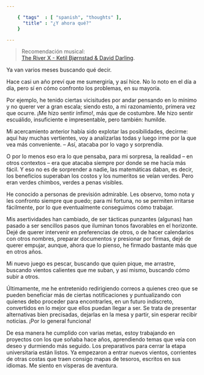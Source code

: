 ```yaml
--- 

    { "tags"  : [ "spanish", "thoughts" ],
      "title" : "¿Y ahora qué?"
    }

--- 
```


> Recomendación musical:  
> [The River X - Ketil Bjørnstad & David Darling](http://www.youtube.com/watch?v=LeAAUPPkZI0).

Ya van varios meses buscando qué decir.

Hace casi un año preví que me sumergiría, y así hice. No lo noto en el día a
día, pero sí en cómo confronto los problemas, en su mayoría.

Por ejemplo, he tenido ciertas vicisitudes por andar pensando en lo
mínimo y no querer ver a gran escala; siendo esto, a mi razonamiento,
primera vez que ocurre. ¡Me hizo sentir ínfimo!, más que de costumbre.
Me hizo sentir escuálido, insuficiente e impresentable, pero también:
humilde.

Mi acercamiento anterior había sido explotar las posibilidades,
decirme: aquí hay muchas vertientes, voy a analizarlas todas y luego
irme por la que vea más conveniente. – Así, atacaba por lo vago y
sorprendía.

O por lo menos eso era lo que pensaba, para mi sorpresa, la realidad –
en otros contextos – era que atacaba siempre por donde se me hacía más
fácil. Y eso no es de sorprender a nadie, las matemáticas daban, es
decir, los beneficios superaban los costos y los numeritos se veían
verdes. Pero eran verdes chimbos, verdes a penas visibles.

He conocido a personas de previsión admirable. Les observo, tomo nota
y les confronto siempre que puedo; para mi fortuna, no se permiten
irritarse fácilmente, por lo que eventualmente conseguimos cómo
trabajar.

Mis asertividades han cambiado, de ser tácticas punzantes (algunas)
han pasado a ser sencillos pasos que iluminan tonos favorables en el
horizonte. Dejé de querer intervenir en preferencias de otros, o de
hacer calendarios con otros nombres, preparar documentos y presionar
por firmas, dejé de querer empujar, aunque, ahora que lo pienso, he
firmado bastante más que en otros años.

Mi nuevo juego es pescar, buscando que quien pique, me arrastre,
buscando vientos calientes que me suban, y así mismo, buscando cómo
subir a otros.

Últimamente, me he entretenido redirigiendo correos a quienes creo que
se pueden beneficiar más de ciertas notificaciones y puntualizando con
quienes debo proceder para encontrarles, en un futuro indiscreto,
convertidos en lo mejor que ellos puedan llegar a ser. Se trata de
presentar alternativas bien precisadas, dejarlas en la mesa y partir,
sin esperar recibir noticias. ¡Por lo general funciona!

De esa manera he cumplido con varias metas, estoy trabajando en proyectos con
los que soñaba hace años, aprendiendo temas que veía con deseo y durmiendo más
seguido. Los preparativos para cerrar la etapa universitaria están listos. Ya
empezaron a entrar nuevos vientos, corrientes de otras costas que traen consigo
mapas de tesoros, escritos en sus idiomas. Me siento en vísperas de aventura.
